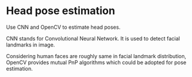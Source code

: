 # Head pose estimation

Use CNN and OpenCV to estimate head poses.

CNN stands for Convolutional Neural Network. It is used to detect facial landmarks in image.

Considering human faces are roughly same in facial landmark distribution, OpenCV provides mutual PnP algorithms which could be adopted for pose estimation.


